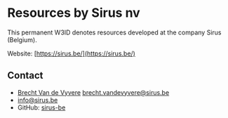# Resources by Sirus nv
This permanent W3ID denotes resources developed at the company Sirus (Belgium).

Website: [https://sirus.be/](https://sirus.be/)

## Contact

* [Brecht Van de Vyvere](https://github.com/brechtvdv) <brecht.vandevyvere@sirus.be>
* [info@sirus.be](mailto:info@sirus.be)
* GitHub: [sirus-be](https://github.com/sirus-be)